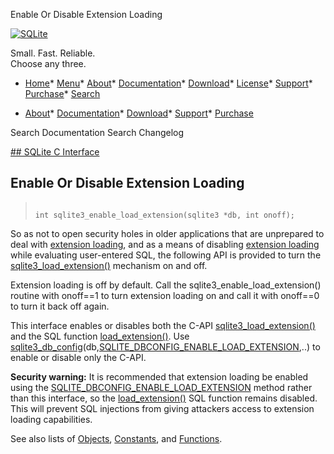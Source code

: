 




Enable Or Disable Extension Loading




[![SQLite](../images/sqlite370_banner.gif)](../index.html)


Small. Fast. Reliable.  
Choose any three.


* [Home](../index.html)* [Menu](javascript:void(0))* [About](../about.html)* [Documentation](../docs.html)* [Download](../download.html)* [License](../copyright.html)* [Support](../support.html)* [Purchase](../prosupport.html)* [Search](javascript:void(0))




* [About](../about.html)* [Documentation](../docs.html)* [Download](../download.html)* [Support](../support.html)* [Purchase](../prosupport.html)






Search Documentation
Search Changelog









[## SQLite C Interface](../c3ref/intro.html)
## Enable Or Disable Extension Loading




> ```
> 
> int sqlite3_enable_load_extension(sqlite3 *db, int onoff);
> 
> ```



So as not to open security holes in older applications that are
unprepared to deal with [extension loading](../loadext.html), and as a means of disabling
[extension loading](../loadext.html) while evaluating user\-entered SQL, the following API
is provided to turn the [sqlite3\_load\_extension()](../c3ref/load_extension.html) mechanism on and off.


Extension loading is off by default.
Call the sqlite3\_enable\_load\_extension() routine with onoff\=\=1
to turn extension loading on and call it with onoff\=\=0 to turn
it back off again.


This interface enables or disables both the C\-API
[sqlite3\_load\_extension()](../c3ref/load_extension.html) and the SQL function [load\_extension()](../lang_corefunc.html#load_extension).
Use [sqlite3\_db\_config](../c3ref/db_config.html)(db,[SQLITE\_DBCONFIG\_ENABLE\_LOAD\_EXTENSION](../c3ref/c_dbconfig_defensive.html#sqlitedbconfigenableloadextension),..)
to enable or disable only the C\-API.


**Security warning:** It is recommended that extension loading
be enabled using the [SQLITE\_DBCONFIG\_ENABLE\_LOAD\_EXTENSION](../c3ref/c_dbconfig_defensive.html#sqlitedbconfigenableloadextension) method
rather than this interface, so the [load\_extension()](../lang_corefunc.html#load_extension) SQL function
remains disabled. This will prevent SQL injections from giving attackers
access to extension loading capabilities.


See also lists of
 [Objects](../c3ref/objlist.html),
 [Constants](../c3ref/constlist.html), and
 [Functions](../c3ref/funclist.html).


